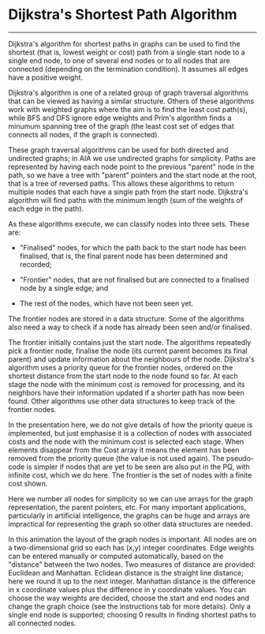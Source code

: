 # Dijkstra's Shortest Path Algorithm
---

Dijkstra's algorithm for shortest paths in graphs can be used to find
the shortest (that is, lowest weight or cost) path from a single start
node to a single end node, to one of several end nodes or to all nodes that
are connected (depending on the termination condition). It assumes all
edges have a positive weight.

Dijkstra's algorithm is one of a related group of graph traversal
algorithms that can be viewed as having a similar structure.
Others of these algorithms work with weighted graphs
where the aim is to find the least cost path(s), while BFS and DFS
ignore edge weights and Prim's
algorithm finds a minumum spanning tree of the graph (the least cost 
set of edges that connects all nodes, if the graph is connected).

These graph traversal algorithms can be used for both directed
and undirected graphs; in AIA we use undirected graphs for simplicity.
Paths are represented by having each node point to the previous
"parent" node in the path, so 
we have a tree with "parent" pointers and the start node at the
root, that is a tree of reversed paths. This allows these algorithms to return
multiple nodes that each have a single path from the start node. 
Dijkstra's algorithm will find paths with
the minimum length (sum of the weights of each edge in the path).

As these algorithms execute, we can classify nodes into three sets.
These are:

 
- "Finalised" nodes, for which the path back to the start node has 
been finalised, that is, the final parent node has been determined and recorded;


- "Frontier" nodes, that are not finalised but are connected to a finalised node by a single edge; and

- The rest of the nodes, which have not been seen yet. 

The frontier nodes are stored in a data structure.
Some of the algorithms also need a way to check if a node has already been seen and/or finalised.

The frontier initially contains just the start node. The algorithms repeatedly
pick a frontier node, finalise the node (its current parent becomes
its final parent) and update information about the neighbours of the node.
Dijkstra's algorithm uses a priority queue for the frontier nodes,
ordered on the shortest distance from the start node
to the node found so far.  At each
stage the node with the minimum cost
is removed for processing, and its neighbors have their information
updated if a shorter path has now been found.
Other algorithms use other data structures to keep track 
of the frontier nodes.

In the presentation here, we do not give details of how the priority
queue is implemented, but just emphasise it is a collection of nodes
with associated costs and the node with the minimum cost is selected each
stage. When elements disappear from the Cost array it means the element
has been removed from the priority queue (the value is not used again).
The pseudo-code is simpler if nodes that are yet to be seen are also
put in the PQ, with infinite cost, which we do here. The frontier is the
set of nodes with a finite cost shown.

Here we number all nodes for simplicity so we can use arrays for the
graph representation, the parent pointers, etc.  For many important
applications, particularly in artificial intelligence, the graphs can
be huge and arrays are impractical for representing the graph so other
data structures are needed.

In this animation the layout of the graph nodes is important. All nodes
are on a two-dimensional grid so each has (x,y) integer coordinates.
Edge weights can be entered manually or computed automatically, based on
the "distance" between the two nodes.  Two measures of
distance are provided: Euclidean and Manhattan.  Eclidean distance is
the straight line distance; here we round it up to the next integer.
Manhattan distance is the difference in x coordinate values plus the
difference in y coordinate values.  You can choose the way weights are
decided, choose the
start and end nodes and change the graph choice (see the instructions
tab for more details). Only a single end node is supported; choosing 0
results in finding shortest paths to all connected nodes.


